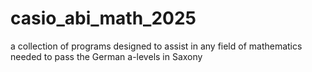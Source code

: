# casio_abi_math_2025
a collection of programs designed to assist in any field of mathematics needed to pass the German a-levels in Saxony

